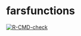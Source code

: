 # farsfunctions

[![R-CMD-check](https://github.com/SanjayShetty01/farsfunctions/workflows/R-CMD-check/badge.svg)](https://github.com/SanjayShetty01/farsfunctions/actions)
